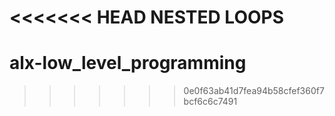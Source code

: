 <<<<<<< HEAD
NESTED LOOPS
=======
# alx-low_level_programming
>>>>>>> 0e0f63ab41d7fea94b58cfef360f7bcf6c6c7491
